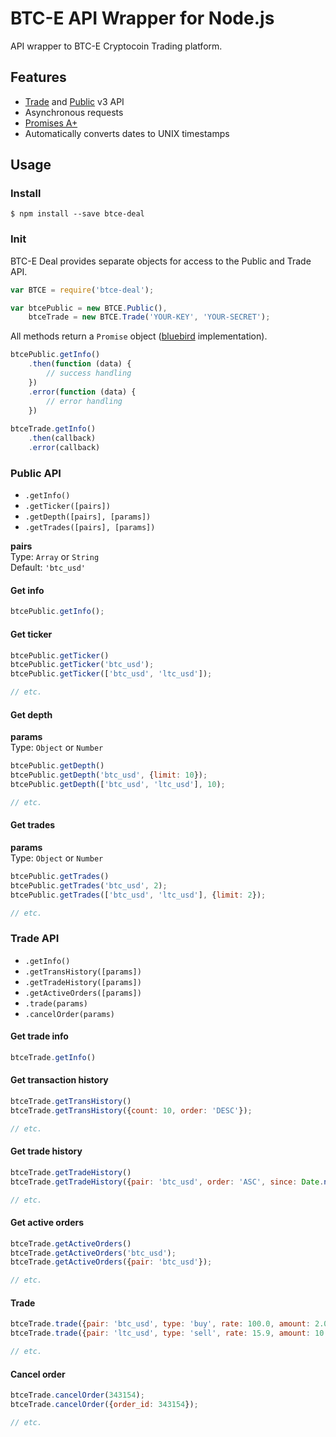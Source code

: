 # BTC-E API Wrapper for Node.js
API wrapper to BTC-E Cryptocoin Trading platform.

## Features

  * [Trade](https://btc-e.com/api/documentation) and [Public](https://btc-e.com/api/3/documentation) v3 API
  * Asynchronous requests
  * [Promises A+](http://promisesaplus.com)
  * Automatically converts dates to UNIX timestamps

## Usage

### Install

```
$ npm install --save btce-deal
```

### Init
BTC-E Deal provides separate objects for access to the Public and Trade API.

```javascript
var BTCE = require('btce-deal');

var btcePublic = new BTCE.Public(),
    btceTrade = new BTCE.Trade('YOUR-KEY', 'YOUR-SECRET');
```
All methods return a `Promise` object ([bluebird](https://github.com/petkaantonov/bluebird) implementation).
```javascript
btcePublic.getInfo()
    .then(function (data) {
        // success handling
    })
    .error(function (data) {
        // error handling
    })
    
btceTrade.getInfo()
    .then(callback)
    .error(callback)
```
### Public API
* `.getInfo()`
* `.getTicker([pairs])`
* `.getDepth([pairs], [params])`
* `.getTrades([pairs], [params])`

**pairs**  
Type: `Array` or `String`  
Default: `'btc_usd'`

#### Get info
```javascript
btcePublic.getInfo();
```

#### Get ticker
```javascript
btcePublic.getTicker()
btcePublic.getTicker('btc_usd');
btcePublic.getTicker(['btc_usd', 'ltc_usd']);

// etc.
```
#### Get depth
**params**  
Type: `Object` or `Number`
```javascript
btcePublic.getDepth()
btcePublic.getDepth('btc_usd', {limit: 10});
btcePublic.getDepth(['btc_usd', 'ltc_usd'], 10);

// etc.
```
#### Get trades
**params**  
Type: `Object` or `Number`
```javascript
btcePublic.getTrades()
btcePublic.getTrades('btc_usd', 2);
btcePublic.getTrades(['btc_usd', 'ltc_usd'], {limit: 2});

// etc.
```
### Trade API
* `.getInfo()`
* `.getTransHistory([params])`
* `.getTradeHistory([params])`
* `.getActiveOrders([params])`
* `.trade(params)`
* `.cancelOrder(params)`

#### Get trade info
```javascript
btceTrade.getInfo()
```

#### Get transaction history
```javascript
btceTrade.getTransHistory()
btceTrade.getTransHistory({count: 10, order: 'DESC'});

// etc.
```
#### Get trade history
```javascript
btceTrade.getTradeHistory()
btceTrade.getTradeHistory({pair: 'btc_usd', order: 'ASC', since: Date.now()});

// etc.
```

#### Get active orders
```javascript
btceTrade.getActiveOrders()
btceTrade.getActiveOrders('btc_usd');
btceTrade.getActiveOrders({pair: 'btc_usd'});

// etc.
```

#### Trade
```javascript
btceTrade.trade({pair: 'btc_usd', type: 'buy', rate: 100.0, amount: 2.0})
btceTrade.trade({pair: 'ltc_usd', type: 'sell', rate: 15.9, amount: 10.7})

// etc.
```

#### Cancel order
```javascript
btceTrade.cancelOrder(343154);
btceTrade.cancelOrder({order_id: 343154});

// etc.
```
